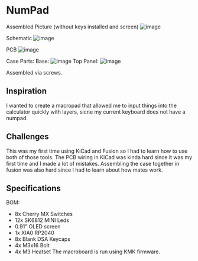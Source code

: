# NumPad

Assembled Picture (without keys installed and screen)
![image](https://github.com/user-attachments/assets/476a1feb-00bb-4ba3-b483-00fa4d104e63)

Schematic
![image](https://github.com/user-attachments/assets/647eb8ea-1e61-47f9-afe9-c296fb97f281)

PCB
![image](https://github.com/user-attachments/assets/d83c1798-0d20-4e2b-993d-dbc8ee82d892)

Case Parts:
Base: ![image](https://github.com/user-attachments/assets/afa65137-da39-484d-af19-33fd2c6baefa)
Top Panel: ![image](https://github.com/user-attachments/assets/c19da30e-6a75-4e08-89bf-037a6105b1ee)

Assembled via screws. 

## Inspiration
I wanted to create a macropad that allowed me to input things into the calculator quickly with layers, sicne my current keyboard does not have a numpad. 

## Challenges
This was my first time using KiCad and Fusion so I had to learn how to use both of those tools. The PCB wiring in KiCad was kinda hard since it was my first time and I made a lot of mistakes. Assembling the case together in fusion was also hard since I had to learn about how mates work. 

## Specifications
BOM: 
- 8x Cherry MX Switches
- 12x SK6812 MINI Leds
- 0.91" OLED screen
- 1x XIA0 RP2040
- 8x Blank DSA Keycaps
- 4x M3x16 Bolt
- 4x M3 Heatset
The macroboard is run using KMK firmware. 

